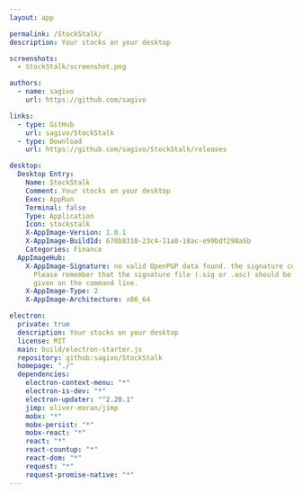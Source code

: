 ```yaml
---
layout: app

permalink: /StockStalk/
description: Your stocks on your desktop

screenshots:
  - StockStalk/screenshot.png

authors:
  - name: sagivo
    url: https://github.com/sagivo

links:
  - type: GitHub
    url: sagivo/StockStalk
  - type: Download
    url: https://github.com/sagivo/StockStalk/releases

desktop:
  Desktop Entry:
    Name: StockStalk
    Comment: Your stocks on your desktop
    Exec: AppRun
    Terminal: false
    Type: Application
    Icon: stockstalk
    X-AppImage-Version: 1.0.1
    X-AppImage-BuildId: 670b8310-23c4-11a8-18ac-e99bdf298a5b
    Categories: Finance
  AppImageHub:
    X-AppImage-Signature: no valid OpenPGP data found. the signature could not be verified.
      Please remember that the signature file (.sig or .asc) should be the first file
      given on the command line.
    X-AppImage-Type: 2
    X-AppImage-Architecture: x86_64

electron:
  private: true
  description: Your stocks on your desktop
  license: MIT
  main: build/electron-starter.js
  repository: github:sagivo/StockStalk
  homepage: "./"
  dependencies:
    electron-context-menu: "*"
    electron-is-dev: "*"
    electron-updater: "^2.20.1"
    jimp: oliver-moran/jimp
    mobx: "*"
    mobx-persist: "*"
    mobx-react: "*"
    react: "*"
    react-countup: "*"
    react-dom: "*"
    request: "*"
    request-promise-native: "*"
---
```

